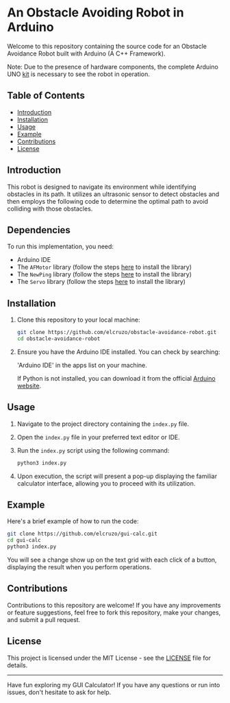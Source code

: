 # An Obstacle Avoiding Robot in Arduino

Welcome to this repository containing the source code for an Obstacle Avoidance Robot built with Arduino (A C++ Framework).

Note: Due to the presence of hardware components, the complete Arduino UNO [kit](https://store.arduino.cc/products/arduino-starter-kit-multi-language) is necessary to see the robot in operation.

## Table of Contents

- [Introduction](#introduction)
- [Installation](#installation)
- [Usage](#usage)
- [Example](#example)
- [Contributions](#contributions)
- [License](#license)

## Introduction

This robot is designed to navigate its environment while identifying obstacles in its path. It utilizes an ultrasonic sensor to detect obstacles and then employs the following code to determine the optimal path to avoid colliding with those obstacles.

## Dependencies

To run this implementation, you need:

- Arduino IDE
- The `AFMotor` library (follow the steps [here](https://learn.adafruit.com/adafruit-motor-shield/library-install) to install the library)
- The `NewPing` library (follow the steps [here](https://github.com/livetronic/Arduino-NewPing) to install the library)
- The `Servo` library (follow the steps [here](https://github.com/arduino-libraries/Servo.git) to install the library)

## Installation

1. Clone this repository to your local machine:

   ```bash
   git clone https://github.com/elcruzo/obstacle-avoidance-robot.git
   cd obstacle-avoidance-robot
   ```

2. Ensure you have the Arduino IDE installed. You can check by searching:
   
   'Arduino IDE' in the apps list on your machine.

   If Python is not installed, you can download it from the official [Arduino website](https://www.arduino.cc/en/software/).

## Usage

1. Navigate to the project directory containing the `index.py` file.

2. Open the `index.py` file in your preferred text editor or IDE.

3. Run the `index.py` script using the following command:

   ```bash
   python3 index.py
   ```

6. Upon execution, the script will present a pop-up displaying the familiar calculator interface, allowing you to proceed with its utilization.

## Example

Here's a brief example of how to run the code:

```bash
git clone https://github.com/elcruzo/gui-calc.git
cd gui-calc
python3 index.py
```

You will see a change show up on the text grid with each click of a button, displaying the result when you perform operations.

 

## Contributions

Contributions to this repository are welcome! If you have any improvements or feature suggestions, feel free to fork this repository, make your changes, and submit a pull request.

## License

This project is licensed under the MIT License - see the [LICENSE](LICENSE) file for details.

---

Have fun exploring my GUI Calculator! If you have any questions or run into issues, don't hesitate to ask for help.
